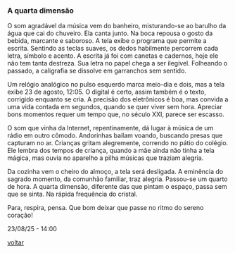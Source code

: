### A quarta dimensão

O som agradável da música vem do banheiro, misturando-se ao barulho da água que cai do chuveiro. Ela canta junto. Na boca repousa o gosto da bebida, marcante e saboroso. A tela exibe o programa que permite a escrita. Sentindo as teclas suaves, os dedos habilmente percorrem cada letra, símbolo e acento. A escrita já foi com canetas e cadernos, hoje ele não tem tanta destreza. Sua letra no papel chega a ser ilegível. Folheando o passado, a caligrafia se dissolve em garranchos sem sentido.

Um relógio analógico no pulso esquerdo marca meio-dia e dois, mas a tela exibe 23 de agosto, 12:05. O digital é certo, assim também é o texto, corrigido enquanto se cria. A precisão dos eletrônicos é boa, mas convida a uma vida contada em segundos, quando se quer viver sem hora. Apreciar bons momentos requer um tempo que, no século XXI, parece ser escasso.

O som que vinha da Internet, repentinamente, dá lugar à música de um rádio em outro cômodo. Andorinhas bailam voando, buscando presas que capturam no ar. Crianças gritam alegremente, correndo no pátio do colégio. Ele lembra dos tempos de criança, quando a mãe ainda não tinha a tela mágica, mas ouvia no aparelho a pilha músicas que traziam alegria.

Da cozinha vem o cheiro do almoço, a tela será desligada. A eminência do sagrado momento, da comunhão familiar, traz alegria. Passou-se um quarto de hora. A quarta dimensão, diferente das que pintam o espaço, passa sem que se sinta. Na rápida frequência do cristal.

Para, respira, pensa. Que bom deixar que passe no ritmo do sereno coração!

23/08/25 - 14:00

[voltar](./)